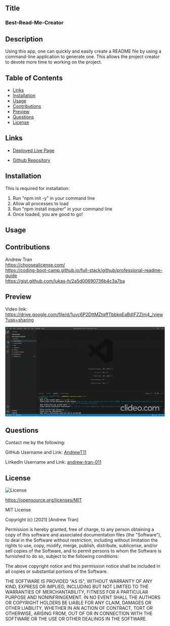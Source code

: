 ## Title 

### Best-Read-Me-Creator

## Description

Using this app, one can quickly and easily create a README file by using a command-line application to generate one. This allows the project creator to devote more time to working on the project.

  
## Table of Contents

- [Links](#links)
- [Installation](#installation)
- [Usage](#usage)
- [Contributions](#contributions)
- [Preview](#preview)
- [Questions](#questions)
- [License](#license)

## Links

- [Deployed Live Page](https://andrewt11.github.io/Best-Read-Me-Creator/)

- [Github Repository](https://github.com/andrewt11/best-read-me-creator)


## Installation

This is required for installation:

1) Run "npm init -y" in your command line
2) Allow all processes to load
3) Run "npm install inquirer" in your command line
4) Once loaded, you are good to go!

## Usage 

  

## Contributions
  
Andrew Tran <br> https://choosealicense.com/ <br> https://coding-boot-camp.github.io/full-stack/github/professional-readme-guide <br> https://gist.github.com/lukas-h/2a5d00690736b4c3a7ba <br>

## Preview

Video link: https://drive.google.com/file/d/1uvc6P2DttMZtqffTbbkqEaBdIFZZlm4_/view?usp=sharing

![Preview](./media/readmeGIF.gif)

## Questions

Contact me by the following:

GitHub Username and Link: [AndrewT11](http://www.github.com/AndrewT11)

LinkedIn Username and Link: [andrew-tran-011](http://www.linkedin.com/andrew-tran-011)

## License
![License](https://img.shields.io/badge/License-MIT-brightgreen.svg)

https://opensource.org/licenses/MIT

MIT License

Copyright (c) [2021] [Andrew Tran]
    
Permission is hereby granted, free of charge, to any person obtaining a copy
of this software and associated documentation files (the "Software"), to deal
in the Software without restriction, including without limitation the rights
to use, copy, modify, merge, publish, distribute, sublicense, and/or sell
copies of the Software, and to permit persons to whom the Software is
furnished to do so, subject to the following conditions:
    
The above copyright notice and this permission notice shall be included in all
copies or substantial portions of the Software.
    
THE SOFTWARE IS PROVIDED "AS IS", WITHOUT WARRANTY OF ANY KIND, EXPRESS OR
IMPLIED, INCLUDING BUT NOT LIMITED TO THE WARRANTIES OF MERCHANTABILITY,
FITNESS FOR A PARTICULAR PURPOSE AND NONINFRINGEMENT. IN NO EVENT SHALL THE
AUTHORS OR COPYRIGHT HOLDERS BE LIABLE FOR ANY CLAIM, DAMAGES OR OTHER
LIABILITY, WHETHER IN AN ACTION OF CONTRACT, TORT OR OTHERWISE, ARISING FROM,
OUT OF OR IN CONNECTION WITH THE SOFTWARE OR THE USE OR OTHER DEALINGS IN THE
SOFTWARE.
